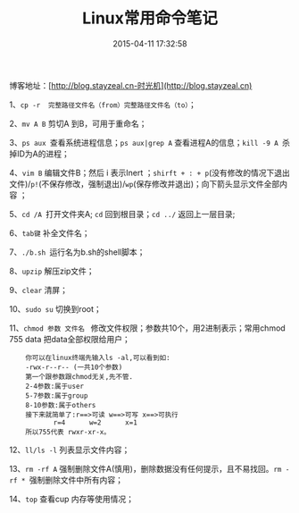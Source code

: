 ﻿---
title: Linux常用命令笔记
date: 2015-04-11 17:32:58
tags:
     - Linux
     - Shell
---
博客地址：[http://blog.stayzeal.cn-时光机](http://blog.stayzeal.cn)

1、`cp -r  完整路径文件名（from）完整路径文件名（to）`；

2、`mv A B` 剪切A 到B，可用于重命名；

3、`ps aux `查看系统进程信息；`ps aux|grep A` 查看进程A的信息；`kill -9 A `杀掉ID为A的进程；

4、`vim B` 编辑文件B；然后 i 表示Inert ；`shirft + : + p`(没有修改的情况下退出文件)/`p!`(不保存修改，强制退出)/`wp`(保存修改并退出)；向下箭头显示文件全部内容 ；

5、`cd /A `打开文件夹A; `cd` 回到根目录；`cd ../` 返回上一层目录;

6、`tab键` 补全文件名；

7、`./b.sh `运行名为b.sh的shell脚本；

8、`upzip` 解压zip文件；

9、`clear` 清屏；

10、`sudo su` 切换到root；

11、`chmod 参数 文件名 ` 修改文件权限；参数共10个，用2进制表示；常用chmod  755 data 把data全部权限给用户；

        你可以在linux终端先输入ls -al,可以看到如:
        -rwx-r--r-- (一共10个参数)
        第一个跟参数跟chmod无关,先不管.
        2-4参数:属于user
        5-7参数:属于group
        8-10参数:属于others
        接下来就简单了:r==>可读 w==>可写 x==>可执行
               r=4      w=2      x=1
        所以755代表 rwxr-xr-x。

12、`ll/ls -l` 列表显示文件内容；

13、`rm -rf A` 强制删除文件A(慎用)，删除数据没有任何提示，且不易找回。`rm -rf * `强制删除文件中所有内容；

14、`top` 查看cup 内存等使用情况；







